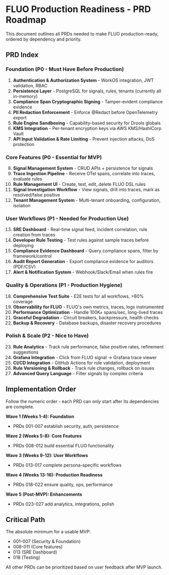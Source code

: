 # FLUO Production Readiness - PRD Roadmap

This document outlines all PRDs needed to make FLUO production-ready, ordered by dependency and priority.

## PRD Index

### Foundation (P0 - Must Have Before Production)
001. **Authentication & Authorization System** - WorkOS integration, JWT validation, RBAC
002. **Persistence Layer** - PostgreSQL for signals, rules, tenants (currently all in-memory)
003. **Compliance Span Cryptographic Signing** - Tamper-evident compliance evidence
004. **PII Redaction Enforcement** - Enforce @Redact before OpenTelemetry export
005. **Rule Engine Sandboxing** - Capability-based security for Drools globals
006. **KMS Integration** - Per-tenant encryption keys via AWS KMS/HashiCorp Vault
007. **API Input Validation & Rate Limiting** - Prevent injection attacks, DoS protection

### Core Features (P0 - Essential for MVP)
008. **Signal Management System** - CRUD APIs + persistence for signals
009. **Trace Ingestion Pipeline** - Receive OTel spans, correlate into traces, evaluate rules
010. **Rule Management UI** - Create, test, edit, delete FLUO DSL rules
011. **Signal Investigation Workflow** - View signals, drill into traces, mark as resolved/false positive
012. **Tenant Management System** - Multi-tenant onboarding, configuration, isolation

### User Workflows (P1 - Needed for Production Use)
013. **SRE Dashboard** - Real-time signal feed, incident correlation, rule creation from traces
014. **Developer Rule Testing** - Test rules against sample traces before deploying
015. **Compliance Evidence Dashboard** - Query compliance spans, filter by framework/control
016. **Audit Report Generation** - Export compliance evidence for auditors (PDF/CSV)
017. **Alert & Notification System** - Webhook/Slack/Email when rules fire

### Quality & Operations (P1 - Production Hygiene)
018. **Comprehensive Test Suite** - E2E tests for all workflows, >80% coverage
019. **Observability for FLUO** - FLUO's own metrics, traces, logs instrumented
020. **Performance Optimization** - Handle 100K+ spans/sec, long-lived traces
021. **Graceful Degradation** - Circuit breakers, backpressure, health checks
022. **Backup & Recovery** - Database backups, disaster recovery procedures

### Polish & Scale (P2 - Nice to Have)
023. **Rule Analytics** - Track rule performance, false positive rates, refinement suggestions
024. **Grafana Integration** - Click from FLUO signal → Grafana trace viewer
025. **CI/CD Integration** - GitHub Actions for rule validation, deployment
026. **Rule Versioning & Rollback** - Track rule changes, rollback on issues
027. **Advanced Query Language** - Filter signals by complex criteria

## Implementation Order

Follow the numeric order - each PRD can only start after its dependencies are complete.

**Wave 1 (Weeks 1-4): Foundation**
- PRDs 001-007 establish security, auth, persistence

**Wave 2 (Weeks 5-8): Core Features**
- PRDs 008-012 build essential FLUO functionality

**Wave 3 (Weeks 9-12): User Workflows**
- PRDs 013-017 complete persona-specific workflows

**Wave 4 (Weeks 13-16): Production Readiness**
- PRDs 018-022 ensure quality, ops, performance

**Wave 5 (Post-MVP): Enhancements**
- PRDs 023-027 add analytics, integrations, polish

## Critical Path

The absolute minimum for a usable MVP:
- 001-007 (Security & Foundation)
- 008-011 (Core features)
- 013 (SRE Dashboard)
- 018 (Testing)

All other PRDs can be prioritized based on user feedback after MVP launch.
